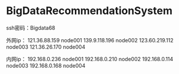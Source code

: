 # BigDataRecommendationSystem

ssh密码：Bigdata68

外网ip：
121.36.88.159 node001
139.9.118.196 node002
123.60.219.112 node003
121.36.26.170 node004

内网ip：
192.168.0.236   node001
192.168.0.210   node002
192.168.0.114   node003
192.168.0.168   node004